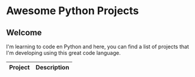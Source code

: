 # Awesome Python Projects
## Welcome

I'm learning to code en Python and here, you can find a list of projects that I'm developing using this great code language.

| Project    | Description |
|----------------------|-------------|
